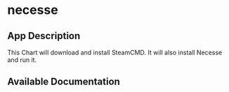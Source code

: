 # necesse

## App Description

This Chart will download and install SteamCMD. It will also install Necesse and run it.

## Available Documentation

